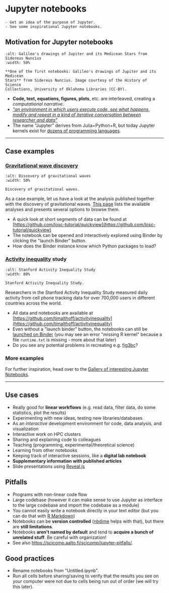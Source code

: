 # Jupyter notebooks

```{objectives}
- Get an idea of the purpose of Jupyter.
- See some inspirational Jupyter notebooks.
```

## Motivation for Jupyter notebooks

```{figure} img/medicean-stars.png
:alt: Galileo's drawings of Jupiter and its Medicean Stars from Sidereus Nuncius
:width: 50%

**One of the first notebooks: Galileo's drawings of Jupiter and its Medicean
Stars** from Sidereus Nuncius. Image courtesy of the History of Science
Collections, University of Oklahoma Libraries (CC-BY).
```

- **Code, text, equations, figures, plots**, etc. are interleaved, creating a *computational narrative*.
- [*"an environment in which users execute code, see what happens, modify and
  repeat in a kind of iterative conversation between researcher and
  data"*](https://www.nature.com/articles/d41586-018-07196-1)
- The name "Jupyter" derives from Julia+Python+R, but today Jupyter kernels
  exist for [dozens of programming languages](https://github.com/jupyter/jupyter/wiki/Jupyter-kernels).

---

## Case examples

### [Gravitational wave discovery](https://www.gw-openscience.org/about/)

```{figure} img/gravity.jpg
:alt: Discovery of gravitational waves
:width: 50%

Discovery of gravitational waves.
```

As a case example, let us have a look at the analysis published together with the
discovery of gravitational waves. [This
page](https://losc.ligo.org/tutorials/) lists the available analyses
and presents several options to browse them.

- A quick look at short segments of data can be found at
  [https://github.com/losc-tutorial/quickview](https://github.com/losc-tutorial/quickview)
- The notebook can be opened and interactively explored
  using Binder by clicking the "launch Binder" button.
- How does the Binder instance know which Python packages to load?


### [Activity inequality](http://activityinequality.stanford.edu/) study

```{figure} img/activity_inequality.png
:alt: Stanford Activity Inequality Study
:width: 80%

Stanford Activity Inequality Study.
```

Researchers in the Stanford Activity Inequality Study measured daily
activity from cell phone tracking data for over 700,000 users in
different countries across the world.
- All data and notebooks are available at
  [https://github.com/timalthoff/activityinequality](https://github.com/timalthoff/activityinequality)
- Even without a "launch binder" button, the notebooks can still be
  [launched on Binder](https://mybinder.org/v2/gh/timalthoff/activityinequality/master)
  (you may see an error "missing R kernel" because a file `runtime.txt` is missing - more about that later)
- Do you see any potential problems in recreating e.g.
  [fig3bc](https://github.com/timalthoff/activityinequality/blob/master/fig3/fig3bc.ipynb)?


### More examples

For further inspiration, head over to the
[Gallery of interesting Jupyter Notebooks](https://github.com/jupyter/jupyter/wiki/A-gallery-of-interesting-Jupyter-Notebooks).

---

## Use cases


- Really good for **linear workflows** (e.g. read data, filter data, do some statistics, plot the results)
- Experimenting with new ideas, testing new libraries/databases
- As an *interactive* development environment for code, data analysis, and visualization
- Interactive work on HPC clusters
- Sharing and explaining code to colleagues
- Teaching (programming, experimental/theoretical science)
- Learning from other notebooks
- Keeping track of interactive sessions, like a **digital lab notebook**
- **Supplementary information with published articles**
- Slide presentations using [Reveal.js](https://github.com/damianavila/RISE)


## Pitfalls

- Programs with non-linear code flow
- Large codebase (however it can make sense to use Jupyter as interface to the large codebase and import the codebase as a module)
- You cannot easily write a notebook directly in your text editor (but you can do
  that with [R Markdown](https://rmarkdown.rstudio.com/))
- Notebooks can be **version controlled**
  ([nbdime](https://nbdime.readthedocs.io/) helps with that), but
  there are **still limitations**.
- Notebooks **aren't named by default** and tend to **acquire a bunch of
  unrelated stuff**.  Be careful with organization!
- See also <https://scicomp.aalto.fi/scicomp/jupyter-pitfalls/>.


## Good practices

- Rename notebooks from "Untitled.ipynb".
- Run all cells before sharing/saving to verify that the results you see on your
  computer were not due to cells being run out of order (we will try this later).
